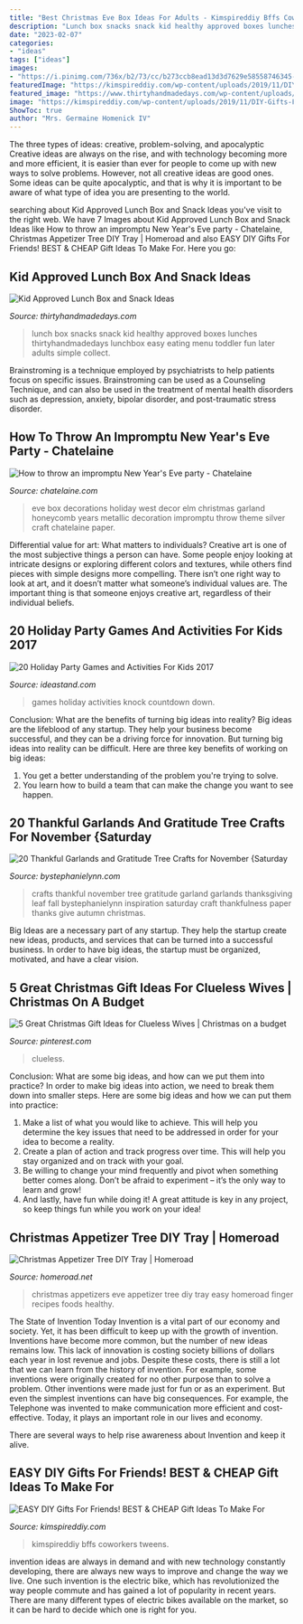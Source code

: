 ```yaml
---
title: "Best Christmas Eve Box Ideas For Adults - Kimspireddiy Bffs Coworkers Tweens"
description: "Lunch box snacks snack kid healthy approved boxes lunches thirtyhandmadedays lunchbox easy eating menu toddler fun later adults simple collect"
date: "2023-02-07"
categories:
- "ideas"
tags: ["ideas"]
images:
- "https://i.pinimg.com/736x/b2/73/cc/b273ccb8ead13d3d7629e58558746345--christmas-projects-christmas-gift-ideas.jpg"
featuredImage: "https://kimspireddiy.com/wp-content/uploads/2019/11/DIY-Gifts-For-Friends_Gift-Basket.jpg"
featured_image: "https://www.thirtyhandmadedays.com/wp-content/uploads/2014/07/lunchboxideas30days1.png"
image: "https://kimspireddiy.com/wp-content/uploads/2019/11/DIY-Gifts-For-Friends_Gift-Basket.jpg"
ShowToc: true
author: "Mrs. Germaine Homenick IV"
---
```



The three types of ideas: creative, problem-solving, and apocalyptic
Creative ideas are always on the rise, and with technology becoming more and more efficient, it is easier than ever for people to come up with new ways to solve problems. However, not all creative ideas are good ones. Some ideas can be quite apocalyptic, and that is why it is important to be aware of what type of idea you are presenting to the world.

	

		
searching about Kid Approved Lunch Box and Snack Ideas you've visit to the right web. We have 7 Images about Kid Approved Lunch Box and Snack Ideas like How to throw an impromptu New Year&#039;s Eve party - Chatelaine, Christmas Appetizer Tree DIY Tray | Homeroad and also EASY DIY Gifts For Friends! BEST &amp; CHEAP Gift Ideas To Make For. Here you go:
		
    
## Kid Approved Lunch Box And Snack Ideas

<img loading=lazy src="https://www.thirtyhandmadedays.com/wp-content/uploads/2014/07/lunchboxideas30days1.png" onerror="this.onerror=null;this.src='https://tse1.mm.bing.net/th?id=OIP.tL2nUURYOmT0ULO3RM6ngwHaLF&amp;pid=15.1';" alt="Kid Approved Lunch Box and Snack Ideas">

_Source: thirtyhandmadedays.com_

>lunch box snacks snack kid healthy approved boxes lunches thirtyhandmadedays lunchbox easy eating menu toddler fun later adults simple collect. 

	

Brainstroming is a technique employed by psychiatrists to help patients focus on specific issues. Brainstroming can be used as a Counseling Technique, and can also be used in the treatment of mental health disorders such as depression, anxiety, bipolar disorder, and post-traumatic stress disorder.

    
## How To Throw An Impromptu New Year&#039;s Eve Party - Chatelaine

<img loading=lazy src="http://www.chatelaine.com/wp-content/uploads/2013/12/New-Years-Eve-party-in-a-box-decorations-West-Elm.jpg" onerror="this.onerror=null;this.src='https://tse1.mm.bing.net/th?id=OIP.tUykQXGmwpUXnUkmJoYQrAHaHa&amp;pid=15.1';" alt="How to throw an impromptu New Year&#039;s Eve party - Chatelaine">

_Source: chatelaine.com_

>eve box decorations holiday west decor elm christmas garland honeycomb years metallic decoration impromptu throw theme silver craft chatelaine paper. 

	

Differential value for art: What matters to individuals?
Creative art is one of the most subjective things a person can have. Some people enjoy looking at intricate designs or exploring different colors and textures, while others find pieces with simple designs more compelling. There isn’t one right way to look at art, and it doesn’t matter what someone’s individual values are. The important thing is that someone enjoys creative art, regardless of their individual beliefs.

    
## 20 Holiday Party Games And Activities For Kids 2017

<img loading=lazy src="https://ideastand.com/wp-content/uploads/2015/12/holiday-party-games-for-kids/15-holiday-party-games-for-kids.jpg" onerror="this.onerror=null;this.src='https://tse3.mm.bing.net/th?id=OIP.rLuLBZxoSdJ1ZWF9nEHbNwHaLH&amp;pid=15.1';" alt="20 Holiday Party Games and Activities For Kids 2017">

_Source: ideastand.com_

>games holiday activities knock countdown down. 

	

Conclusion: What are the benefits of turning big ideas into reality?
Big ideas are the lifeblood of any startup. They help your business become successful, and they can be a driving force for innovation. But turning big ideas into reality can be difficult. Here are three key benefits of working on big ideas:
1. You get a better understanding of the problem you're trying to solve.
2. You learn how to build a team that can make the change you want to see happen.

    
## 20 Thankful Garlands And Gratitude Tree Crafts For November {Saturday

<img loading=lazy src="http://i693.photobucket.com/albums/vv298/theliebertfamily/blog3/Pictures6.jpg" onerror="this.onerror=null;this.src='https://tse3.mm.bing.net/th?id=OIP.4t9moRzIP7fAgTBqaiMRxwHaFj&amp;pid=15.1';" alt="20 Thankful Garlands and Gratitude Tree Crafts for November {Saturday">

_Source: bystephanielynn.com_

>crafts thankful november tree gratitude garland garlands thanksgiving leaf fall bystephanielynn inspiration saturday craft thankfulness paper thanks give autumn christmas. 

	

Big Ideas are a necessary part of any startup. They help the startup create new ideas, products, and services that can be turned into a successful business. In order to have big ideas, the startup must be organized, motivated, and have a clear vision.

    
## 5 Great Christmas Gift Ideas For Clueless Wives | Christmas On A Budget

<img loading=lazy src="https://i.pinimg.com/736x/b2/73/cc/b273ccb8ead13d3d7629e58558746345--christmas-projects-christmas-gift-ideas.jpg" onerror="this.onerror=null;this.src='https://tse4.mm.bing.net/th?id=OIP.gtPwyxjOCbJnR2-VooTSXADUEm&amp;pid=15.1';" alt="5 Great Christmas Gift Ideas for Clueless Wives | Christmas on a budget">

_Source: pinterest.com_

>clueless. 

	

Conclusion: What are some big ideas, and how can we put them into practice?
In order to make big ideas into action, we need to break them down into smaller steps. Here are some big ideas and how we can put them into practice:
1. Make a list of what you would like to achieve. This will help you determine the key issues that need to be addressed in order for your idea to become a reality.
2. Create a plan of action and track progress over time. This will help you stay organized and on track with your goal.
3. Be willing to change your mind frequently and pivot when something better comes along. Don’t be afraid to experiment – it’s the only way to learn and grow!
4. And lastly, have fun while doing it! A great attitude is key in any project, so keep things fun while you work on your idea!

    
## Christmas Appetizer Tree DIY Tray | Homeroad

<img loading=lazy src="https://4.bp.blogspot.com/-Jwjz2xgm-cY/VJrXuXbVEBI/AAAAAAAAiN0/zo2UEU-DmVo/s1600/tree%2Bpin.jpg" onerror="this.onerror=null;this.src='https://tse4.mm.bing.net/th?id=OIP.f8dDSDpjg5y-xE_H0dUnYAHaOT&amp;pid=15.1';" alt="Christmas Appetizer Tree DIY Tray | Homeroad">

_Source: homeroad.net_

>christmas appetizers eve appetizer tree diy tray easy homeroad finger recipes foods healthy. 

	

The State of Invention Today
Invention is a vital part of our economy and society. Yet, it has been difficult to keep up with the growth of invention. Inventions have become more common, but the number of new ideas remains low. This lack of innovation is costing society billions of dollars each year in lost revenue and jobs.
Despite these costs, there is still a lot that we can learn from the history of invention. For example, some inventions were originally created for no other purpose than to solve a problem. Other inventions were made just for fun or as an experiment. But even the simplest inventions can have big consequences. For example, the Telephone was invented to make communication more efficient and cost-effective. Today, it plays an important role in our lives and economy.

There are several ways to help rise awareness about Invention and keep it alive.

    
## EASY DIY Gifts For Friends! BEST &amp; CHEAP Gift Ideas To Make For

<img loading=lazy src="https://kimspireddiy.com/wp-content/uploads/2019/11/DIY-Gifts-For-Friends_Gift-Basket.jpg" onerror="this.onerror=null;this.src='https://tse4.mm.bing.net/th?id=OIP.Rxk626i6TwjwGI8m6ztMlgHaLH&amp;pid=15.1';" alt="EASY DIY Gifts For Friends! BEST &amp; CHEAP Gift Ideas To Make For">

_Source: kimspireddiy.com_

>kimspireddiy bffs coworkers tweens. 

	

invention ideas are always in demand and with new technology constantly developing, there are always new ways to improve and change the way we live. One such invention is the electric bike, which has revolutionized the way people commute and has gained a lot of popularity in recent years. There are many different types of electric bikes available on the market, so it can be hard to decide which one is right for you.


